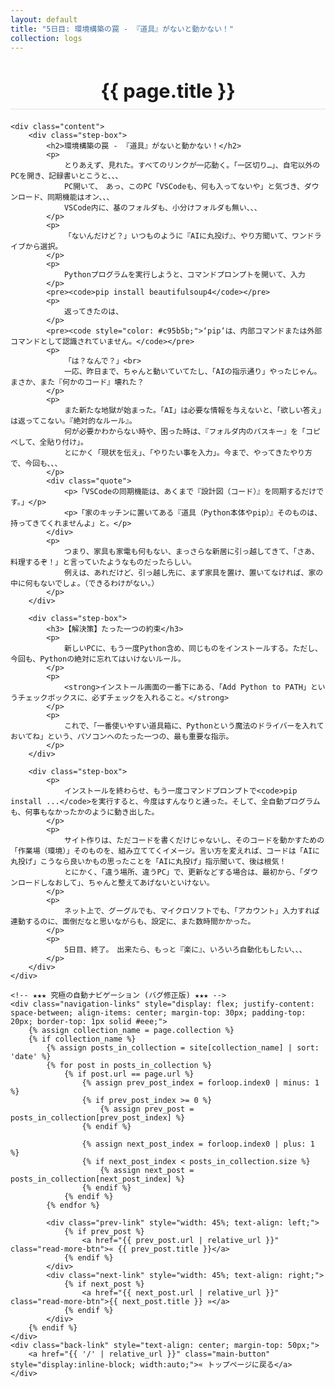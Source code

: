```yaml
---
layout: default
title: "5日目: 環境構築の罠 - 『道具』がないと動かない！"
collection: logs
---
```


<div class="container blog-post" style="max-width: 850px;">
    <header style="text-align:center; margin-bottom: 20px;">
         <h1 style="font-size: 2.2em; border-bottom: 2px solid #eee; padding-bottom:10px; margin-bottom: 5px;">{{ page.title }}</h1>
    </header>

    <div class="content">
        <div class="step-box">
            <h2>環境構築の罠 - 『道具』がないと動かない！</h2>
            <p>
                とりあえず、見れた。すべてのリンクが一応動く。「一区切り…」、自宅以外のPCを開き、記録書いとこうと、、、
                PC開いて、　あっ、このPC「VSCodeも、何も入ってないや」と気づき、ダウンロード、同期機能はオン、、、
                VSCode内に、基のフォルダも、小分けフォルダも無い、、、
            </p>
            <p>
                「ないんだけど？」いつものように『AIに丸投げ』、やり方聞いて、ワンドライブから選択。
            </p>
            <p>
                Pythonプログラムを実行しようと、コマンドプロンプトを開いて、入力
            </p>
            <pre><code>pip install beautifulsoup4</code></pre>
            <p>
                返ってきたのは、
            </p>
            <pre><code style="color: #c95b5b;">‘pip‘は、内部コマンドまたは外部コマンドとして認識されていません。</code></pre>
            <p>
                「は？なんで？」<br>
                一応、昨日まで、ちゃんと動いていてたし、「AIの指示通り」やったじゃん。まさか、また『何かのコード』壊れた？
            </p>
            <p>
                また新たな地獄が始まった。「AI」は必要な情報を与えないと、「欲しい答え」は返ってこない。『絶対的なルール』。
                何が必要かわからない時や、困った時は、『フォルダ内のパスキー』を「コピペして、全貼り付け」。
                とにかく「現状を伝え」、「やりたい事を入力」。今まで、やってきたやり方で、今回も、、、
            </p>
            <div class="quote">
                <p>「VSCodeの同期機能は、あくまで『設計図（コード）』を同期するだけです。」</p>
                <p>「家のキッチンに置いてある『道具（Python本体やpip）』そのものは、持ってきてくれませんよ」と。</p>
            </div>
            <p>
                つまり、家具も家電も何もない、まっさらな新居に引っ越してきて、「さあ、料理するぞ！」と言っていたようなものだったらしい。
                例えは、あれだけど、引っ越し先に、まず家具を置け、置いてなければ、家の中に何もないでしょ。（できるわけがない。）
            </p>
        </div>

        <div class="step-box">
            <h3>【解決策】たった一つの約束</h3>
            <p>
                新しいPCに、もう一度Python含め、同じものをインストールする。ただし、今回も、Pythonの絶対に忘れてはいけないルール。
            </p>
            <p>
                <strong>インストール画面の一番下にある、「Add Python to PATH」というチェックボックスに、必ずチェックを入れること。</strong>
            </p>
            <p>
                これで、「一番使いやすい道具箱に、Pythonという魔法のドライバーを入れておいてね」という、パソコンへのたった一つの、最も重要な指示。
            </p>
        </div>

        <div class="step-box">
            <p>
                インストールを終わらせ、もう一度コマンドプロンプトで<code>pip install ...</code>を実行すると、今度はすんなりと通った。そして、全自動プログラムも、何事もなかったかのように動き出した。
            </p>
            <p>
                サイト作りは、ただコードを書くだけじゃないし、そのコードを動かすための「作業場（環境）」そのものを、組み立ててくイメージ。言い方を変えれば、コードは「AIに丸投げ」こうなら良いかもの思ったことを「AIに丸投げ」指示聞いて、後は根気！
                とにかく、「違う場所、違うPC」で、更新などする場合は、最初から、「ダウンロードしなおして」、ちゃんと整えてあげないといけない。
            </p>
            <p>
                ネット上で、グーグルでも、マイクロソフトでも、「アカウント」入力すれば連動するのに、面倒だなと思いながらも、設定に、また数時間かかった。
            </p>
            <p>
                5日目、終了。　出来たら、もっと『楽に』、いろいろ自動化もしたい、、、
            </p>
        </div>
    </div>
    
    <!-- ★★★ 究極の自動ナビゲーション (バグ修正版) ★★★ -->
    <div class="navigation-links" style="display: flex; justify-content: space-between; align-items: center; margin-top: 30px; padding-top: 20px; border-top: 1px solid #eee;">
        {% assign collection_name = page.collection %}
        {% if collection_name %}
            {% assign posts_in_collection = site[collection_name] | sort: 'date' %}
            {% for post in posts_in_collection %}
                {% if post.url == page.url %}
                    {% assign prev_post_index = forloop.index0 | minus: 1 %}
                    {% if prev_post_index >= 0 %}
                        {% assign prev_post = posts_in_collection[prev_post_index] %}
                    {% endif %}

                    {% assign next_post_index = forloop.index0 | plus: 1 %}
                    {% if next_post_index < posts_in_collection.size %}
                        {% assign next_post = posts_in_collection[next_post_index] %}
                    {% endif %}
                {% endif %}
            {% endfor %}
            
            <div class="prev-link" style="width: 45%; text-align: left;">
                {% if prev_post %}
                    <a href="{{ prev_post.url | relative_url }}" class="read-more-btn">« {{ prev_post.title }}</a>
                {% endif %}
            </div>
            <div class="next-link" style="width: 45%; text-align: right;">
                {% if next_post %}
                    <a href="{{ next_post.url | relative_url }}" class="read-more-btn">{{ next_post.title }} »</a>
                {% endif %}
            </div>
        {% endif %}
    </div>
    <div class="back-link" style="text-align: center; margin-top: 50px;">
        <a href="{{ '/' | relative_url }}" class="main-button" style="display:inline-block; width:auto;">« トップページに戻る</a>
    </div>
</div>